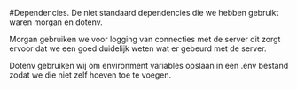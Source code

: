 #Dependencies.
De niet standaard dependencies die we hebben gebruikt waren morgan en dotenv.


Morgan gebruiken we voor logging van connecties met de server dit zorgt ervoor dat we een goed duidelijk weten wat er gebeurd met de server.

Dotenv gebruiken wij om environment variables opslaan in een .env bestand zodat we die niet zelf hoeven toe te voegen.
